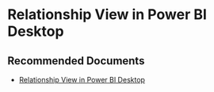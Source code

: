   <properties
	pageTitle="relationship view in power bi desktop"
	description="relationship view in power bi desktop"
	service="microsoft.PowerBIDedicated"
	resource="capacities"
	authors="pjfreitas"
	ms.author="pfreitas"	
	displayOrder="780"
	selfHelpType="generic"
	supportTopicIds="32628145"
	productPesIds="16334"
	cloudEnvironments="public, MoonCake, fairfax" 
	articleId="6db0350a-e1a1-67b2-7359-356aed61f06f"
/>

# Relationship View in Power BI Desktop

## **Recommended Documents**

* [Relationship View in Power BI Desktop](https://docs.microsoft.com/power-bi/desktop-relationship-view)
